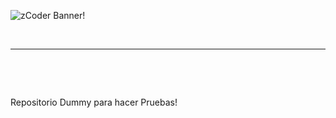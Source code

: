 ![zCoder Banner!](img/logo.png)

<br>

---

<br>

<p style="text-align:justify; font-size:14px">
<br>

Repositorio Dummy para hacer Pruebas!
